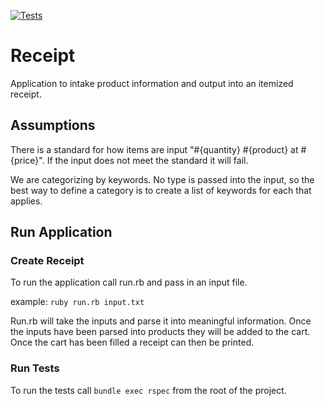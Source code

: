 [![Tests](https://github.com/nealdeters/sales_tax/actions/workflows/tests.yml/badge.svg)](https://github.com/nealdeters/sales_tax/actions/workflows/tests.yml)

# Receipt
Application to intake product information and output into an itemized receipt.

## Assumptions
There is a standard for how items are input "#{quantity} #{product} at #{price}". If the input does not meet the standard it will fail.

We are categorizing by keywords. No type is passed into the input, so the best way to define a category is to create a list of keywords for each that applies.

## Run Application

### Create Receipt
To run the application call run.rb and pass in an input file.

example: 
`ruby run.rb input.txt`

Run.rb will take the inputs and parse it into meaningful information. Once the inputs have been parsed into products they will be added to the cart. Once the cart has been filled a receipt can then be printed.

### Run Tests
To run the tests call `bundle exec rspec` from the root of the project.
